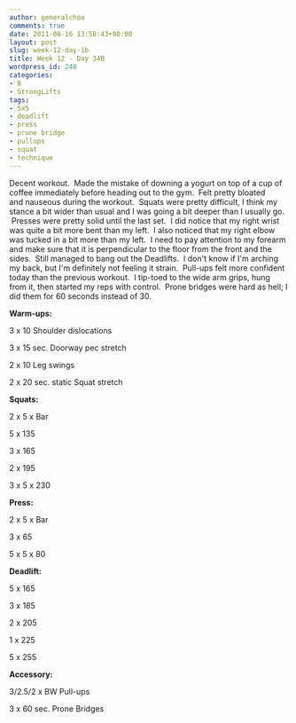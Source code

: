 ```yaml
---
author: generalchoa
comments: true
date: 2011-08-16 13:58:43+00:00
layout: post
slug: week-12-day-1b
title: Week 12 - Day 34B
wordpress_id: 248
categories:
- B
- StrongLifts
tags:
- 5x5
- deadlift
- press
- prone bridge
- pullups
- squat
- technique
---
```


Decent workout.  Made the mistake of downing a yogurt on top of a cup of coffee immediately before heading out to the gym.  Felt pretty bloated and nauseous during the workout.  Squats were pretty difficult, I think my stance a bit wider than usual and I was going a bit deeper than I usually go.  Presses were pretty solid until the last set.  I did notice that my right wrist was quite a bit more bent than my left.  I also noticed that my right elbow was tucked in a bit more than my left.  I need to pay attention to my forearm and make sure that it is perpendicular to the floor from the front and the sides.  Still managed to bang out the Deadlifts.  I don't know if I'm arching my back, but I'm definitely not feeling it strain.  Pull-ups felt more confident today than the previous workout.  I tip-toed to the wide arm grips, hung from it, then started my reps with control.  Prone bridges were hard as hell; I did them for 60 seconds instead of 30.

**Warm-ups:**

3 x 10 Shoulder dislocations

3 x 15 sec. Doorway pec stretch

2 x 10 Leg swings

2 x 20 sec. static Squat stretch

**Squats:**

2 x 5 x Bar

5 x 135

3 x 165

2 x 195

3 x 5 x 230

**Press:**

2 x 5 x Bar

3 x 65

5 x 5 x 80

**Deadlift:**

5 x 165

3 x 185

2 x 205

1 x 225

5 x 255

**Accessory:**

3/2.5/2 x BW Pull-ups

3 x 60 sec. Prone Bridges
